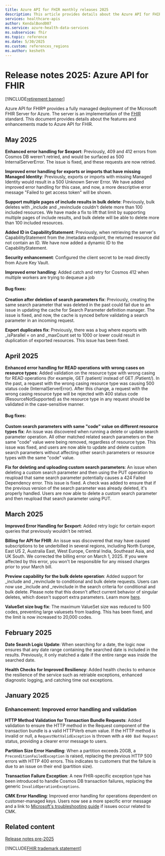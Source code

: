 ```yaml
---
title: Azure API for FHIR monthly releases 2025
description: This article provides details about the Azure API for FHIR monthly features and enhancements in 2025.
services: healthcare-apis
author: KendalBond007
ms.service: azure-health-data-services
ms.subservice: fhir
ms.topic: reference
ms.date: 5/30/2025
ms.custom: references_regions
ms.author: kesheth
---
```


# Release notes 2025: Azure API for FHIR

[!INCLUDE[retirement banner](../includes/healthcare-apis-azure-api-fhir-retirement.md)]

Azure API for FHIR&reg; provides a fully managed deployment of the Microsoft FHIR Server for Azure. The server is an implementation of the [FHIR](https://hl7.org/fhir) standard. This document provides details about the features and enhancements made to Azure API for FHIR.

## May 2025
**Enhanced error handling for $export**: Previously, 409 and 412 errors from Cosmos DB weren't retried, and would be surfaced as 500 InternalServerError. The issue is fixed, and these requests are now retried. 

**Improved error handling for exports or imports that have missing Managed Identity**: Previously, exports or imports with missing Managed Identity would result in a 500 Unknown Server Error. We have added improved error handling for this case, and now, a more descriptive error message "Failed to get access token" will be shown. 

**Support multiple pages of include results in bulk delete**: Previously, bulk deletes with _include and _revinclude couldn't delete more than 100 included resources. We have made a fix to lift that limit by supporting multiple pages of include results, and bulk delete will be able to delete more than 100 included resources.

**Added ID in CapabilityStatement**: Previously, when retrieving the server's CapabilityStatement from the /metadata endpoint, the returned resource did not contain an ID. We have now added a dynamic ID to the CapabilityStatement.

**Security enhancement**: Configured the client secret to be read directly from Azure Key Vault. 

**Improved error handling**: Added catch and retry for Cosmos 412 when multiple workers are trying to dequeue a job

#### Bug fixes:
**Creation after deletion of search parameters fix**: Previously, creating the same search parameter that was deleted in the past could fail due to an issue in updating the cache for Search Parameter definition manager. The issue is fixed, and now, the cache is synced before validating a search parameter in an incoming request.

**Export duplicates fix**: Previously, there was a bug where exports with _isParallel = on and _maxCount set to 1000 or lower could result in duplication of exported resources. This issue has been fixed. 

## April 2025
**Enhanced error handling for READ operations with wrong cases on resource types**: Added validation on the resource type with wrong casing for READ operations (for example, GET /patient/ instead of GET /Patient/). In the past, a request with the wrong casing resource type was causing 500 status code (InternalServerError). After this change, a request with the wrong casing resource type will be rejected with 400 status code (ResourceNotSupported) as the resource type in any request should be validated in the case-sensitive manner.

#### Bug fixes:
**Custom search parameters with same "code" value on different resource types fix**: An issue was discovered when running a delete or update search parameter operation. All other matched related search parameters on the same "code" value were being removed, regardless of resource type. This issue was fixed, and users are now able to update and delete custom search parameters without affecting other search parameters or resource types with the same "code" value.

**Fix for deleting and uploading custom search parameters**: An issue when deleting a custom search parameter and then using the PUT operation to reupload that same search parameter potentially causes a 424 Failed Dependency error. This issue is fixed. A check was added to ensure that if the previous version of the search parameter was already deleted, it's properly handled. Users are now able to delete a custom search parameter and then reupload that search parameter using PUT.

## March 2025

**Improved Error Handling for $export**: Added retry logic for certain export queries that previously wouldn't be retried.

**Billing for API for FHIR**: An issue was discovered that may have caused subscriptions to be underbilled in several regions, including North Europe, East US 2, Australia East, West Europe, Central India, Southeast Asia, and UK South. We corrected the billing error on March 1, 2025. If you were affected by this error, you won't be responsible for any missed charges prior to your March bill.

**Preview capability for the bulk delete operation**: Added support for _include and _revinclude to conditional and bulk delete requests. Users can now use _include and _revinclude in the search criteria for conditional and bulk delete. Please note that this doesn't affect current behavior of singular deletes, which doesn't support extra parameters. Learn more [here](./bulk-delete-operation.md).

**ValueSet size bug fix**: The maximum ValueSet size was reduced to 500 codes, preventing large valuesets from loading. This has been fixed, and the limit is now increased to 20,000 codes.


## February 2025

**Date Search Logic Update**: When searching for a date, the logic now ensures that any date range containing the searched date is included in the results. Previously, it only matched a date if the entire range was inside the searched date.

**Health Checks for Improved Resiliency**: Added health checks to enhance the resilience of the service such as retriable exceptions, enhanced diagnostic logging, and catching time out exceptions.

## January 2025

### Enhancement: Improved error handling and validation

**HTTP Method Validation for Transaction Bundle Requests**: Added validation to ensure the HTTP method in the Request component of the transaction bundle is a valid HTTPVerb enum value. If the HTTP method is invalid or null, a `RequestNotValidException` is thrown with a `400 Bad Request` status, providing a clearer error message to users.

**Partition Size Error Handling**: When a partition exceeds 20GB, a `PreconditionFailedException` is raised, replacing the previous HTTP 500 errors with HTTP 400 errors. This indicates to customers that the failure is due to an issue on their end (partition size).

**Transaction Failure Exception**: A new FHIR-specific exception type has been introduced to handle Cosmos DB transaction failures, replacing the generic `InvalidOperationExceptions`.

**CMK Error Handling**: Improved error handling for operations dependent on customer-managed keys. Users now see a more specific error message and a link to [Microsoft's troubleshooting guide](../fhir/configure-customer-managed-keys.md) if issues occur related to CMK.

## Related content

[Release notes pre-2025](release-notes.md)

[!INCLUDE[FHIR trademark statement](../includes/healthcare-apis-fhir-trademark.md)]
